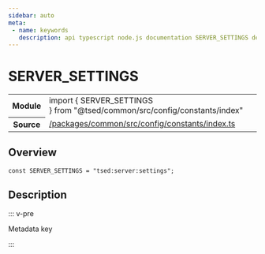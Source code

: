 ```yaml
---
sidebar: auto
meta:
 - name: keywords
   description: api typescript node.js documentation SERVER_SETTINGS decorator
---
```

# SERVER_SETTINGS <Badge text="Decorator" type="decorator"/>
<!-- Summary -->
<section class="symbol-info"><table class="is-full-width"><tbody><tr><th>Module</th><td><div class="lang-typescript"><span class="token keyword">import</span> { SERVER_SETTINGS }&nbsp;<span class="token keyword">from</span>&nbsp;<span class="token string">"@tsed/common/src/config/constants/index"</span></div></td></tr><tr><th>Source</th><td><a href="https://github.com/Romakita/ts-express-decorators/blob/v4.31.9/packages/common/src/config/constants/index.ts#L0-L0">/packages/common/src/config/constants/index.ts</a></td></tr></tbody></table></section>

<!-- Overview -->
## Overview


<pre><code class="typescript-lang "><span class="token keyword">const</span> SERVER_SETTINGS<span class="token punctuation"> = </span>"tsed<span class="token punctuation">:</span>server<span class="token punctuation">:</span>settings"<span class="token punctuation">;</span></code></pre>



<!-- Description -->
## Description

::: v-pre

Metadata key

:::